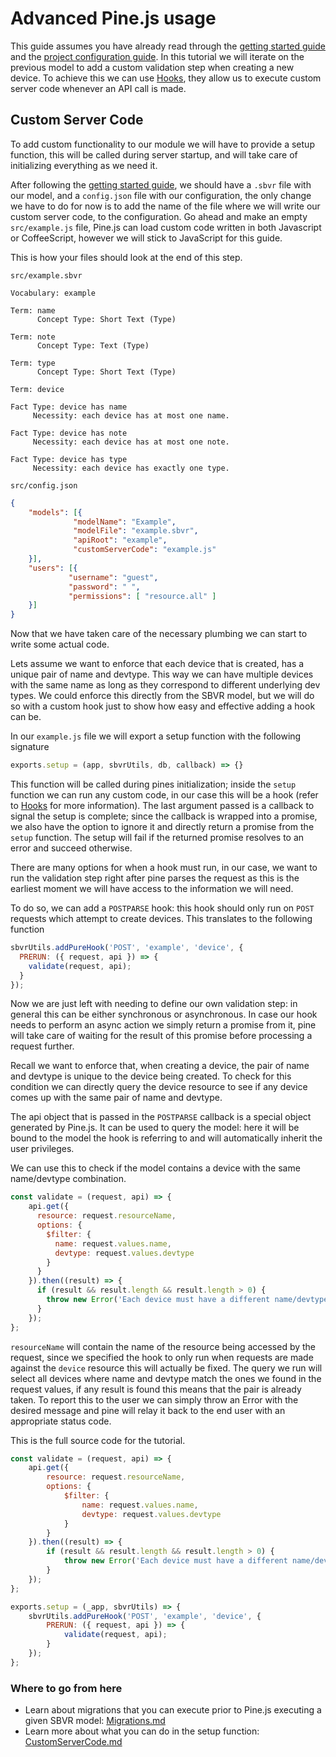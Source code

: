 # Advanced Pine.js usage

This guide assumes you have already read through the [getting started guide](./GettingStarted.md) and the [project configuration guide](./ProjectConfig.md). In this tutorial we will iterate on the previous model to add a custom validation step when creating a new device.
To achieve this we can use [Hooks](./Hooks.md), they allow us to execute custom server code whenever an API call is made.

## Custom Server Code
To add custom functionality to our module we will have to provide a setup function, this will be called during server startup, and will take care of initializing everything as we need it.

After following the [getting started guide](./GettingStarted.md), we should have a `.sbvr` file with our model, and a `config.json` file with our configuration,
the only change we have to do for now is to add the name of the file where we will write our custom server code, to the configuration.
Go ahead and make an empty `src/example.js` file, Pine.js can load custom code written in both Javascript or CoffeeScript, however we will stick to JavaScript for this guide.

This is how your files should look at the end of this step.

`src/example.sbvr`
```
Vocabulary: example

Term: name
	  Concept Type: Short Text (Type)

Term: note
	  Concept Type: Text (Type)

Term: type
	  Concept Type: Short Text (Type)

Term: device

Fact Type: device has name
	 Necessity: each device has at most one name.

Fact Type: device has note
	 Necessity: each device has at most one note.

Fact Type: device has type
	 Necessity: each device has exactly one type.
```

`src/config.json`
```json
{
	"models": [{
			  "modelName": "Example",
			  "modelFile": "example.sbvr",
			  "apiRoot": "example",
			  "customServerCode": "example.js"
	}],
	"users": [{
			 "username": "guest",
			 "password": " ",
			 "permissions": [ "resource.all" ]
	}]
}
```

Now that we have taken care of the necessary plumbing we can start to write some actual code.

Lets assume we want to enforce that each device that is created, has a unique pair of name and devtype. This way we can have multiple devices with the same name as long as they correspond to different underlying dev types.
We could enforce this directly from the SBVR model, but we will do so with a custom hook just to show how easy and effective adding a hook can be.

In our `example.js` file we will export a setup function with the following signature

```javascript
exports.setup = (app, sbvrUtils, db, callback) => {}
```

This function will be called during pines initialization; inside the `setup` function we can run any custom code, in our case this will be a hook (refer to [Hooks](./Hooks.md) for more information). 
The last argument passed is a callback to signal the setup is complete; since the callback is wrapped into a promise, we also have the option to ignore it and directly return a promise from the `setup` function.
The setup will fail if the returned promise resolves to an error and succeed otherwise.

There are many options for when a hook must run, in our case, we want to run the validation step right after pine parses the request as this is the earliest moment we will have access to the information we will need.

To do so, we can add a `POSTPARSE` hook: this hook should only run on `POST` requests which attempt to create devices.
This translates to the following function

```javascript
sbvrUtils.addPureHook('POST', 'example', 'device', {
  PRERUN: ({ request, api }) => {
    validate(request, api);
  }
});
```

Now we are just left with needing to define our own validation step: in general this can be either synchronous or asynchronous.
In case our hook needs to perform an async action we simply return a promise from it, pine will take care of waiting for the result of this promise before processing a request further.

Recall we want to enforce that, when creating a device, the pair of name and devtype is unique to the device being created.
To check for this condition we can directly query the device resource to see if any device comes up with the same pair of name and devtype.

The api object that is passed in the `POSTPARSE` callback is a special object generated by Pine.js. It can be used to query the model: here it will be bound to the model the hook is referring to and will automatically inherit the user privileges.

We can use this to check if the model contains a device with the same name/devtype combination.

```javascript
const validate = (request, api) => {
    api.get({
      resource: request.resourceName,
      options: {
        $filter: {
          name: request.values.name,
          devtype: request.values.devtype
        }
      }
    }).then((result) => {
      if (result && result.length && result.length > 0) {
        throw new Error('Each device must have a different name/devtype pair');
      }
    });
};
```

`resourceName` will contain the name of the resource being accessed by the request, since we specified the hook to only run when requests are made against the `device` resource this will actually be fixed.
The query we run will select all devices where name and devtype match the ones we found in the request values, if any result is found this means that the pair is already taken.
To report this to the user we can simply throw an Error with the desired message and pine will relay it back to the end user with an appropriate status code.

This is the full source code for the tutorial.

```javascript
const validate = (request, api) => {
    api.get({
        resource: request.resourceName,
        options: {
            $filter: {
                name: request.values.name,
                devtype: request.values.devtype
            }
        }
    }).then((result) => {
        if (result && result.length && result.length > 0) {
            throw new Error('Each device must have a different name/devtype pair');
        }
    });
};

exports.setup = (_app, sbvrUtils) => {
    sbvrUtils.addPureHook('POST', 'example', 'device', {
        PRERUN: ({ request, api }) => {
            validate(request, api);
        }
    });
};
```

### Where to go from here
* Learn about migrations that you can execute prior to Pine.js executing a given SBVR model: [Migrations.md](./Migrations.md)
* Learn more about what you can do in the setup function: [CustomServerCode.md](./CustomServerCode.md)
